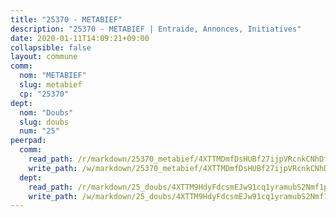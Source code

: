 ```yaml
---
title: "25370 - METABIEF"
description: "25370 - METABIEF | Entraide, Annonces, Initiatives"
date: 2020-01-11T14:09:21+09:00
collapsible: false
layout: commune
comm:
  nom: "METABIEF"
  slug: metabief
  cp: "25370"
dept:
  nom: "Doubs"
  slug: doubs
  num: "25"
peerpad:
  comm:
    read_path: /r/markdown/25370_metabief/4XTTMDmfDsHUBf27ijpVRcnkCNhDfNbVcM7U6Hxpsb5BqVpUq
    write_path: /w/markdown/25370_metabief/4XTTMDmfDsHUBf27ijpVRcnkCNhDfNbVcM7U6Hxpsb5BqVpUq-K3TgV17v6ZwJhSs3a9eXxohPaKeATNhzEcdGSxCEkKS7GnNj5HLD8uHirNF44W4YR2Aj5tFEu5RkLr421HJ8VDQuUKrXig2hux4KNh6wfhSqFQU6RWRMayVUo1UP5FgVU3FfoKfP
  dept:
    read_path: /r/markdown/25_doubs/4XTTM9HdyFdcsmEJw91cq1yramubS2Nmf1ps2s84xcMxY74Zv
    write_path: /w/markdown/25_doubs/4XTTM9HdyFdcsmEJw91cq1yramubS2Nmf1ps2s84xcMxY74Zv-K3TgURza6A4QY75MscA2g52nUX9tjMQaHW9mgBSgyRKNNp3M6gkaXA9iDDtpbSx22mTSZbQLYS1izbwsznz8e9u5BERCmGKxZ379xV2nAaDe1bGyxrjytc7G1EcbGtknRFYQ1Lxp
---
```


